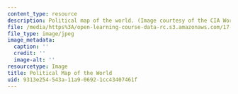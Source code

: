```yaml
---
content_type: resource
description: Political map of the world. (Image courtesy of the CIA World Fact Book.)
file: /media/https%3A/open-learning-course-data-rc.s3.amazonaws.com/17-420-advances-in-international-relations-theory-spring-2003/9313e254543a11a906921cc43407461f_chp_political_world_map_2.jpg
file_type: image/jpeg
image_metadata:
  caption: ''
  credit: ''
  image-alt: ''
resourcetype: Image
title: Political Map of the World
uid: 9313e254-543a-11a9-0692-1cc43407461f
---
```

